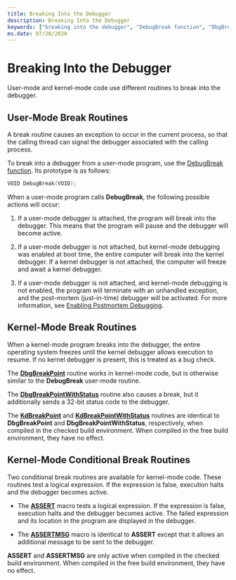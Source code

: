 ```yaml
---
title: Breaking Into the Debugger
description: Breaking Into the Debugger
keywords: ["breaking into the debugger", "DebugBreak function", "DbgBreakPoint function", "KdBreakPoint function", "DbgBreakPointWithStatus function", "KdBreakPointWithStatus function", "ASSERT macro", "ASSERTMSG macro"]
ms.date: 07/20/2020
---
```


# Breaking Into the Debugger

User-mode and kernel-mode code use different routines to break into the debugger.

## User-Mode Break Routines

A break routine causes an exception to occur in the current process, so that the calling thread can signal the debugger associated with the calling process.

To break into a debugger from a user-mode program, use the [DebugBreak function](/windows/win32/api/debugapi/nf-debugapi-debugbreak). Its prototype is as follows:

```cpp
VOID DebugBreak(VOID);
```

When a user-mode program calls **DebugBreak**, the following possible actions will occur:

1. If a user-mode debugger is attached, the program will break into the debugger. This means that the program will pause and the debugger will become active.

2. If a user-mode debugger is not attached, but kernel-mode debugging was enabled at boot time, the entire computer will break into the kernel debugger. If a kernel debugger is not attached, the computer will freeze and await a kernel debugger.

3. If a user-mode debugger is not attached, and kernel-mode debugging is not enabled, the program will terminate with an unhandled exception, and the post-mortem (just-in-time) debugger will be activated. For more information, see [Enabling Postmortem Debugging](enabling-postmortem-debugging.md).

## Kernel-Mode Break Routines

When a kernel-mode program breaks into the debugger, the entire operating system freezes until the kernel debugger allows execution to resume. If no kernel debugger is present, this is treated as a bug check.

The [**DbgBreakPoint**](/windows-hardware/drivers/ddi/wdm/nf-wdm-dbgbreakpoint) routine works in kernel-mode code, but is otherwise similar to the **DebugBreak** user-mode routine.

The [**DbgBreakPointWithStatus**](/windows-hardware/drivers/ddi/wdm/nf-wdm-dbgbreakpointwithstatus) routine also causes a break, but it additionally sends a 32-bit status code to the debugger.

The [**KdBreakPoint**](/previous-versions/windows/hardware/previsioning-framework/ff548063(v=vs.85)) and [**KdBreakPointWithStatus**](/windows-hardware/drivers/ddi/wdm/nf-wdm-kdbreakpointwithstatus) routines are identical to **DbgBreakPoint** and **DbgBreakPointWithStatus**, respectively, when compiled in the checked build environment. When compiled in the free build environment, they have no effect.

## Kernel-Mode Conditional Break Routines

Two conditional break routines are available for kernel-mode code. These routines test a logical expression. If the expression is false, execution halts and the debugger becomes active.

- The [**ASSERT**](/previous-versions/windows/hardware/previsioning-framework/ff542107(v=vs.85)) macro tests a logical expression. If the expression is false, execution halts and the debugger becomes active. The failed expression and its location in the program are displayed in the debugger.

- The [**ASSERTMSG**](/windows-hardware/drivers/ddi/wdm/nf-wdm-assertmsg) macro is identical to **ASSERT** except that it allows an additional message to be sent to the debugger.

**ASSERT** and **ASSERTMSG** are only active when compiled in the checked build environment. When compiled in the free build environment, they have no effect.
